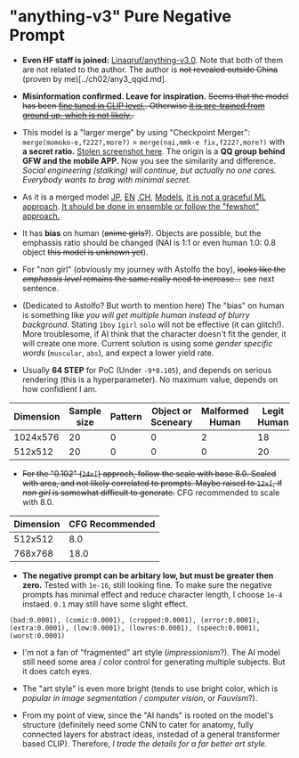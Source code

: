 # "anything-v3" Pure Negative Prompt #

- **Even HF staff is joined:** [Linaqruf/anything-v3.0](https://huggingface.co/Linaqruf/anything-v3.0). Note that both of them are not related to the author. The author is ~~not revealed outside China~~ (proven by me)[../ch02/any3_qqid.md].

- **Misinformation confirmed. Leave for inspiration.** ~~Seems that the model has been [fine tuned in CLIP level.](https://towardsdatascience.com/how-to-train-your-clip-45a451dcd303). Otherwise [it is pre-trained from ground up, which is not likely.](https://wandb.ai/capecape/train_sd/reports/How-to-Train-a-Conditional-Diffusion-Model-from-Scratch--VmlldzoyNzIzNTQ1).~~
- This model is a "larger merge" by using "Checkpoint Merger": `merge(momoko-e,f222?,more?)` = `merge(nai,mmk-e fix,f222?,more?)` with **a secret ratio.** [Stolen screenshot here](https://imgur.com/a/GrPxIru). The origin is a **QQ group behind GFW and the mobile APP.** Now you see the similarity and difference. *Social engineering (stalking) will continue, but actually no one cares. Everybody wants to brag with minimal secret.*
- As it is a merged model [JP](https://signyamo.blog/sd_merge-models/), [EN](https://www.reddit.com/r/StableDiffusion/comments/xss6bl/checkpoint_merging_comparative/) ,[CH](https://www.bilibili.com/read/mobile?id=19099066), [Models](https://rentry.org/sdmodels), [it is not a graceful ML approach](https://stackoverflow.com/questions/48358874/merge-weights-of-same-model-trained-on-2-different-computers-using-tensorflow 
). [It should be done in ensemble or follow the "fewshot" approach.](https://towardsdatascience.com/neural-networks-ensemble-33f33bea7df3)
- It has **bias** on human (~~anime girls?~~). Objects are possible, but the emphassis ratio should be changed (NAI is 1:1 or even human 1.0: 0.8 object ~~this model is unknown yet~~).
- For "non girl" (obviously my journey with Astolfo the boy), ~~looks like the *emphassis level* remains the same really need to increase...~~ see next sentence.
- (Dedicated to Astolfo? But worth to mention here) The "bias" on human is something like *you will get multiple human instead of blurry background*. Stating `1boy` `1girl` `solo` will not be effective (it can glitch!). More troublesome, if AI think that the character doesn't fit the gender, it will create one more. Current solution is using some *gender specific words* (`muscular`, `abs`), and expect a lower yield rate.
- Usually **64 STEP** for PoC (Under `-9*0.105`), and depends on serious rendering (this is a hyperparameter). No maximum value, depends on how confidient I am.

|Dimension|Sample size|Pattern|Object or Sceneary|Malformed Human|Legit Human|Body shape|
|---|---|---|---|---|---|---|
|1024x576|20|0|0|2|18|Normal|
|512x512|20|0|0|0|20|Normal|

- ~~For the "0.102" (`24x[`) approch, follow the scale with base 8.0. Scaled with area, and not likely correlated to prompts. Maybe raised to `12x[`, if *non girl* is somewhat difficult to generate.~~ CFG recommended to scale with 8.0.

|Dimension|CFG Recommended|
|---|---|
|512x512|8.0|
|768x768|18.0|

- **The negative prompt can be arbitary low, but must be greater then zero.** Tested with `1e-16`, still looking fine. To make sure the negative prompts has minimal effect and reduce character length, I choose `1e-4` instaed. `0.1` may still have some slight effect.

```
(bad:0.0001), (comic:0.0001), (cropped:0.0001), (error:0.0001), (extra:0.0001), (low:0.0001), (lowres:0.0001), (speech:0.0001), (worst:0.0001)
```

- I'm not a fan of "fragmented" art style (*impressionism*?). The AI model still need some area / color control for generating multiple subjects. But it does catch eyes.

- The "art style" is even more bright (tends to use bright color, which is *popular in image segmentation / computer vision*, or *Fauvism*?).

- From my point of view, since the "AI hands" is rooted on the model's structure (definitely need some CNN to cater for anatomy, fully connected layers for abstract ideas, instedad of a general transformer based CLIP). Therefore, *I trade the details for a far better art style.*
